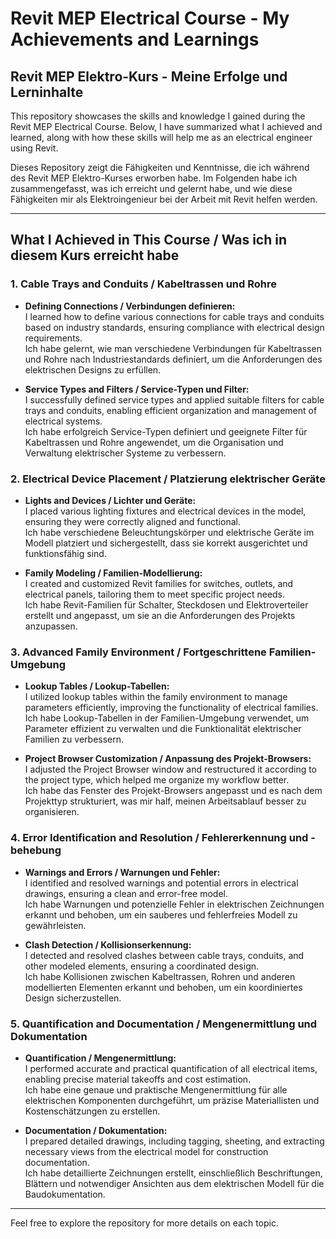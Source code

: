 # Revit MEP Electrical Course - My Achievements and Learnings  
## Revit MEP Elektro-Kurs - Meine Erfolge und Lerninhalte

This repository showcases the skills and knowledge I gained during the Revit MEP Electrical Course. Below, I have summarized what I achieved and learned, along with how these skills will help me as an electrical engineer using Revit.

Dieses Repository zeigt die Fähigkeiten und Kenntnisse, die ich während des Revit MEP Elektro-Kurses erworben habe. Im Folgenden habe ich zusammengefasst, was ich erreicht und gelernt habe, und wie diese Fähigkeiten mir als Elektroingenieur bei der Arbeit mit Revit helfen werden.

---

## What I Achieved in This Course / Was ich in diesem Kurs erreicht habe

### 1. Cable Trays and Conduits / Kabeltrassen und Rohre
- **Defining Connections / Verbindungen definieren:**  
  I learned how to define various connections for cable trays and conduits based on industry standards, ensuring compliance with electrical design requirements.  
  Ich habe gelernt, wie man verschiedene Verbindungen für Kabeltrassen und Rohre nach Industriestandards definiert, um die Anforderungen des elektrischen Designs zu erfüllen.

- **Service Types and Filters / Service-Typen und Filter:**  
  I successfully defined service types and applied suitable filters for cable trays and conduits, enabling efficient organization and management of electrical systems.  
  Ich habe erfolgreich Service-Typen definiert und geeignete Filter für Kabeltrassen und Rohre angewendet, um die Organisation und Verwaltung elektrischer Systeme zu verbessern.

### 2. Electrical Device Placement / Platzierung elektrischer Geräte
- **Lights and Devices / Lichter und Geräte:**  
  I placed various lighting fixtures and electrical devices in the model, ensuring they were correctly aligned and functional.  
  Ich habe verschiedene Beleuchtungskörper und elektrische Geräte im Modell platziert und sichergestellt, dass sie korrekt ausgerichtet und funktionsfähig sind.

- **Family Modeling / Familien-Modellierung:**  
  I created and customized Revit families for switches, outlets, and electrical panels, tailoring them to meet specific project needs.  
  Ich habe Revit-Familien für Schalter, Steckdosen und Elektroverteiler erstellt und angepasst, um sie an die Anforderungen des Projekts anzupassen.

### 3. Advanced Family Environment / Fortgeschrittene Familien-Umgebung
- **Lookup Tables / Lookup-Tabellen:**  
  I utilized lookup tables within the family environment to manage parameters efficiently, improving the functionality of electrical families.  
  Ich habe Lookup-Tabellen in der Familien-Umgebung verwendet, um Parameter effizient zu verwalten und die Funktionalität elektrischer Familien zu verbessern.

- **Project Browser Customization / Anpassung des Projekt-Browsers:**  
  I adjusted the Project Browser window and restructured it according to the project type, which helped me organize my workflow better.  
  Ich habe das Fenster des Projekt-Browsers angepasst und es nach dem Projekttyp strukturiert, was mir half, meinen Arbeitsablauf besser zu organisieren.

### 4. Error Identification and Resolution / Fehlererkennung und -behebung
- **Warnings and Errors / Warnungen und Fehler:**  
  I identified and resolved warnings and potential errors in electrical drawings, ensuring a clean and error-free model.  
  Ich habe Warnungen und potenzielle Fehler in elektrischen Zeichnungen erkannt und behoben, um ein sauberes und fehlerfreies Modell zu gewährleisten.

- **Clash Detection / Kollisionserkennung:**  
  I detected and resolved clashes between cable trays, conduits, and other modeled elements, ensuring a coordinated design.  
  Ich habe Kollisionen zwischen Kabeltrassen, Rohren und anderen modellierten Elementen erkannt und behoben, um ein koordiniertes Design sicherzustellen.

### 5. Quantification and Documentation / Mengenermittlung und Dokumentation
- **Quantification / Mengenermittlung:**  
  I performed accurate and practical quantification of all electrical items, enabling precise material takeoffs and cost estimation.  
  Ich habe eine genaue und praktische Mengenermittlung für alle elektrischen Komponenten durchgeführt, um präzise Materiallisten und Kostenschätzungen zu erstellen.

- **Documentation / Dokumentation:**  
  I prepared detailed drawings, including tagging, sheeting, and extracting necessary views from the electrical model for construction documentation.  
  Ich habe detaillierte Zeichnungen erstellt, einschließlich Beschriftungen, Blättern und notwendiger Ansichten aus dem elektrischen Modell für die Baudokumentation.

---

Feel free to explore the repository for more details on each topic.
